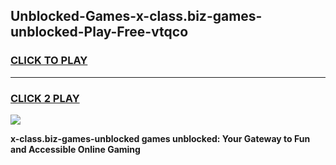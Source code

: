 
## Unblocked-Games-x-class.biz-games-unblocked-Play-Free-vtqco
<h3>
<a href="https://premium76.site?title=x-class.biz-games-unblocked&ref=09A">CLICK TO PLAY</a></h3>
<hr>

<h3>
<a href="https://premium76.site?title=x-class.biz-games-unblocked&ref=09A">CLICK 2 PLAY</a>
  
</h3>

<a href="https://premium76.site?title=x-class.biz-games-unblocked&ref=09A"><img src="https://clearcache.store/games.png"></a>


**x-class.biz-games-unblocked games unblocked: Your Gateway to Fun and Accessible Online Gaming**
